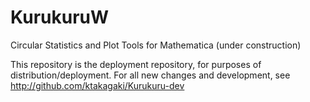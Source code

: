 KurukuruW
=========

Circular Statistics and Plot Tools for Mathematica (under construction)

This repository is the deployment repository, for purposes of distribution/deployment. For all new changes and development, see http://github.com/ktakagaki/Kurukuru-dev
